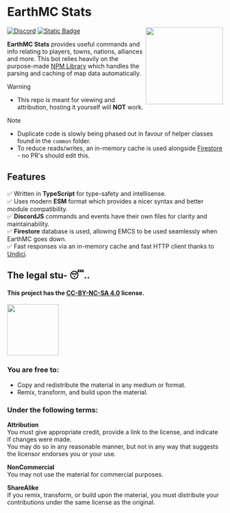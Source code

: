 # EarthMC Stats
<img width="180" src="./icon.png" align="right">

[![Discord](https://img.shields.io/discord/966271635894190090?style=flat-square&label=Join%20development%20discord&color=%235347f5)](https://discord.com/invite/AVtgkcRgFs)
[![Static Badge](https://img.shields.io/badge/1.7k_guilds-%23128237?style=flat-square&label=Invite%20the%20bot)](https://emctoolkit.vercel.app/invite)

**EarthMC Stats** provides useful commands and info relating to players, towns, nations, alliances and more.
This bot relies heavily on the purpose-made [NPM Library](https://www.npmjs.com/package/earthmc) which handles the parsing and caching of map data automatically.

> [!WARNING]
> - This repo is meant for viewing and attribution, hosting it yourself will **NOT** work.
>

> [!NOTE]
> - Duplicate code is slowly being phased out in favour of helper classes found in the `common` folder.
> - To reduce reads/writes, an in-memory cache is used alongside [Firestore](https://firebase.google.com/docs/firestore) - no PR's should edit this.

## Features
✅ Written in **TypeScript** for type-safety and intellisense.<br>
✅ Uses modern **ESM** format which provides a nicer syntax and better module compatibility.<br>
✅ **DiscordJS** commands and events have their own files for clarity and maintainability.<br>
✅ **Firestore** database is used, allowing EMCS to be used seamlessly when EarthMC goes down.<br>
✅ Fast responses via an in-memory cache and fast HTTP client thanks to [Undici](https://undici.nodejs.org/#/?id=undicirequesturl-options-promise).

## The legal stu- 😴..
#### This project has the [CC-BY-NC-SA 4.0](https://creativecommons.org/licenses/by-nc-sa/4.0/) license.</h4>
<img width="120" src="https://mirrors.creativecommons.org/presskit/buttons/88x31/png/by-nc-sa.png">

### You are free to:
- Copy and redistribute the material in any medium or format.
- Remix, transform, and build upon the material.

### Under the following terms:
**Attribution**<br>
You must give appropriate credit, provide a link to the license, and indicate if changes were made.<br>
You may do so in any reasonable manner, but not in any way that suggests the licensor endorses you or your use.<br>

**NonCommercial**<br>
You may not use the material for commercial purposes.<br>

**ShareAlike**<br>
If you remix, transform, or build upon the material, you must distribute your contributions under the same license as the original.
